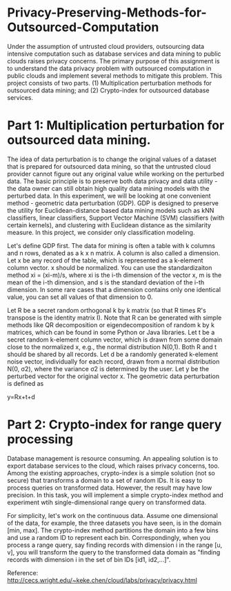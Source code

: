 # Privacy-Preserving-Methods-for-Outsourced-Computation
Under the assumption of untrusted cloud providers, outsourcing data intensive computation such as database services and data mining to public clouds raises privacy concerns. The primary purpose of this assignment is to understand the data privacy problem with outsourced computation in public clouds and implement several methods to mitigate this problem. This project consists of two parts.
(1) Multiplication perturbation methods for outsourced data mining; and 
(2) Crypto-index for outsourced database services.
# Part 1: Multiplication perturbation for outsourced data mining.

The idea of data perturbation is to change the original values of a dataset that is prepared for outsourced data mining, so that the untrusted cloud provider cannot figure out any original value while working on the perturbed data. The basic principle is to preserve both data privacy and data utility - the data owner can still obtain high quality data mining models with the perturbed data. In this experiment, we will be looking at one convenient method - geometric data perturbation (GDP). GDP is designed to preserve the utility for Euclidean-distance based data mining models such as kNN classifiers, linear classifiers, Support Vector Machine (SVM) classifiers (with certain kernels), and clustering with Euclidean distance as the similarity measure. In this project, we consider only classification modeling.

Let's define GDP first. The data for mining is often a table with k columns and n rows, denated as a k x n matrix. A column is also called a dimension. Let x be any record of the table, which is represented as a k-element column vector. x should be normalized. You can use the standardizaiton method xi = (xi-m)/s, where xi is the i-th dimension of the vector x, m is the mean of the i-th dimension, and s is the standard deviation of the i-th dimension. In some rare cases that a dimension contains only one identical value, you can set all values of that dimension to 0.

Let R be a secret random orthogonal k by k matrix (so that R times R's transpose is the identity matrix I). Note that R can be generated with simple methods like QR decomposition or eigendecomposition of random k by k matrices, which can be found in some Python or Java libraries. Let t be a secret random k-element column vector, which is drawn from some domain close to the normalized x, e.g., the normal distribution N(0,1). Both R and t should be shared by all records. Let d be a randomly generated k-element noise vector, individually for each record, drawn from a normal distribution N(0, σ2), where the variance σ2 is determined by the user. Let y be the perturbed vector for the original vector x. The geometric data perturbation is defined as

y=Rx+t+d

# Part 2: Crypto-index for range query processing

Database management is resource consuming. An appealing solution is to export database services to the cloud, which raises privacy concerns, too. Among the existing approaches, crypto-index is a simple solution (not so secure) that transforms a domain to a set of random IDs. It is easy to process queries on transformed data. However, the result may have low precision. In this task, you will implement a simple crypto-index method and experiment wtih single-dimensional range query on transformed data.

For simplicity, let's work on the continuous data. Assume one dimensional of the data, for example, the three datasets you have seen, is in the domain [min, max]. The crypto-index method partitions the domain into a few bins and use a random ID to represent each bin. Correspondingly, when you process a range query, say finding records with dimension i in the range [u, v], you will transform the query to the transformed data domain as "finding records with dimension i in the set of bin IDs [id1, id2,...]".

Reference: http://cecs.wright.edu/~keke.chen/cloud/labs/privacy/privacy.html

